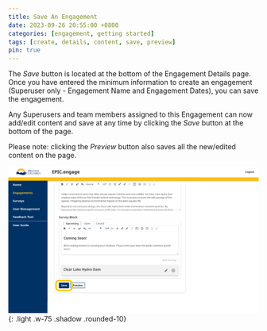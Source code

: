 ```yaml
---
title: Save An Engagement
date: 2023-09-26 20:55:00 +0800
categories: [engagement, getting started]
tags: [create, details, content, save, preview] 
pin: true
---
```

The *Save* button is located at the bottom of the Engagement Details page. Once you have entered the minimum information to create an engagement (Superuser only - Engagement Name and Engagement Dates), you can save the engagement.

Any Superusers and team members assigned to this Engagement can now add/edit content and save at any time by clicking the *Save* button at the bottom of the page.

Please note: clicking the *Preview* button also saves all the new/edited content on the page.

![Save engagement](/assets/UserGuideImages/Images/save-an-engagement/save-an-engagement-image-of-the-bottom-of-the-engagement-details-with-the-save-button.png){: .light .w-75 .shadow .rounded-10}  
